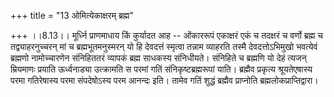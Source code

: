 +++
title = "13 ओमित्येकाक्षरम् ब्रह्म"

+++
।।8.13।। मूर्ध्नि प्राणमाधाय किं कुर्यादत आह -- ओंकाररूपं एकाक्षरं एकं च
तदक्षरं च वर्णो ब्रह्म च तद्व्याहरनुच्चरन् मां च ब्रह्मभूतमनुस्मरन् यो
हि देवदत्तं स्मृत्वा तन्नाम व्याहरति तस्मै देवदत्तोऽभिमुखो भवत्येवं
ब्रह्मणो नामोच्चारणेन संनिहिततरं व्यापकं ब्रह्म साधकस्य संनिधीयते।
संनिहिते च ब्रह्मणि यो देहं त्यजन् म्रियमाणः प्रयाति ऊर्ध्वनाड्या
उत्क्रामति स परमां गतिं संनिकृष्टब्रह्मरूपां याति। ब्रह्मैव प्रकृत्य
श्रूयतेएषास्य परमा गतिरेषास्य परमा संपदेषोऽस्य परम आनन्दः इति। तामेव
गतिं शुद्धं ब्रह्मैव प्राप्नोति ब्रह्मलोकप्राप्तिद्वारा।
